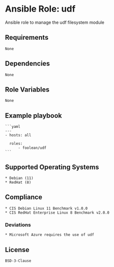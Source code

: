 # Ansible Role: udf

Ansible role to manage the udf filesystem module


## Requirements

    None


## Dependencies

    None


## Role Variables

    None


## Example playbook

    ```yaml
    ---
    - hosts: all

      roles:
          - foolean/udf
    ```


## Supported Operating Systems

    * Debian (11)
    * RedHat (8)


## Compliance

    * CIS Debian Linux 11 Benchmark v1.0.0
    * CIS RedHat Enterprise Linux 8 Benchmark v2.0.0

### Deviations

    * Microsoft Azure requires the use of udf


## License

    BSD-3-Clause
